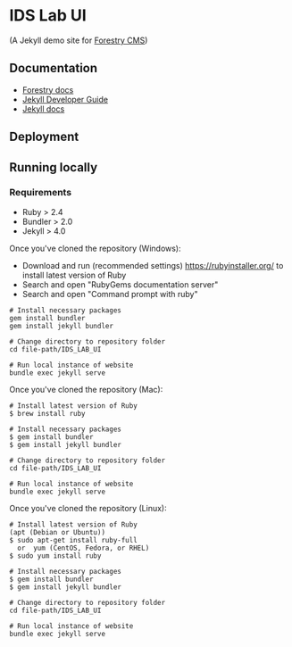 # IDS Lab UI

(A Jekyll demo site for [Forestry CMS](https://forestry.io))

## Documentation

- [Forestry docs](https://forestry.io/docs/welcome/)
- [Jekyll Developer Guide](https://forestry.io/docs/guides/developing-with-jekyll/)
- [Jekyll docs](https://jekyllrb.com)

## Deployment

## Running locally

### Requirements

- Ruby > 2.4 
- Bundler > 2.0
- Jekyll > 4.0

Once you've cloned the repository (Windows):

- Download and run (recommended settings) https://rubyinstaller.org/ to install latest version of Ruby
- Search and open "RubyGems documentation server"
- Search and open "Command prompt with ruby"

```
# Install necessary packages
gem install bundler
gem install jekyll bundler

# Change directory to repository folder 
cd file-path/IDS_LAB_UI

# Run local instance of website
bundle exec jekyll serve
```

Once you've cloned the repository (Mac):

```
# Install latest version of Ruby
$ brew install ruby

# Install necessary packages
$ gem install bundler
$ gem install jekyll bundler

# Change directory to repository folder 
cd file-path/IDS_LAB_UI

# Run local instance of website
bundle exec jekyll serve
```

Once you've cloned the repository (Linux):

```
# Install latest version of Ruby
(apt (Debian or Ubuntu))
$ sudo apt-get install ruby-full
  or  yum (CentOS, Fedora, or RHEL)
$ sudo yum install ruby

# Install necessary packages
$ gem install bundler
$ gem install jekyll bundler

# Change directory to repository folder 
cd file-path/IDS_LAB_UI

# Run local instance of website
bundle exec jekyll serve
```


